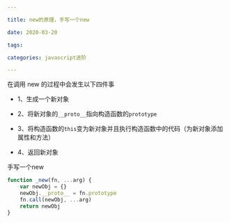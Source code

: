 ```yaml
---

title: new的原理，手写一个new

date: 2020-03-20

tags:

categories: javascript进阶

---
```


在调用 new 的过程中会发生以下四件事

-	1、生成一个新对象

-	2、将新对象的`__proto__`指向构造函数的`prototype`

-	3、将构造函数的`this`变为新对象并且执行构造函数中的代码（为新对象添加属性和方法）

-	4、返回新对象

手写一个new

```javascript
function _new(fn, ...arg) {
    var newObj = {}
    newObj.__proto__ = fn.prototype
    fn.call(newObj, ...arg)
    return newObj
}
```
